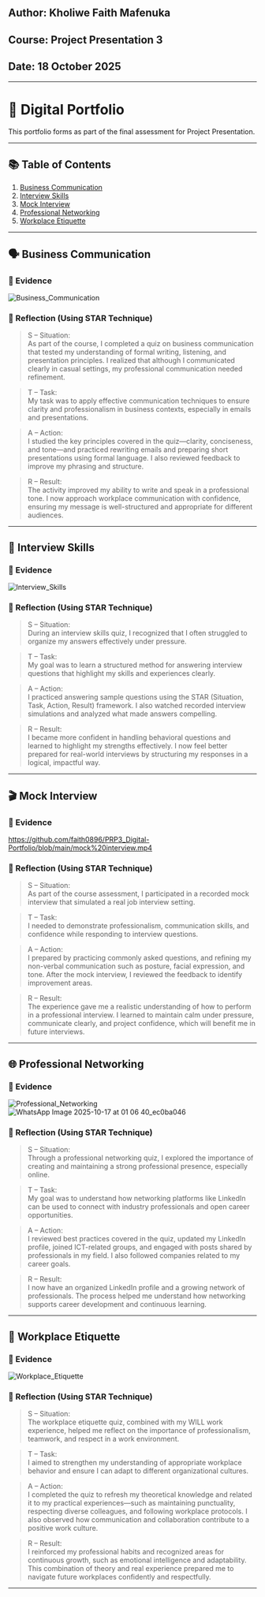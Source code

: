 ## Author: Kholiwe Faith Mafenuka 
## Course: Project Presentation 3
## Date: 18 October 2025
---

# 💼 Digital Portfolio


This portfolio forms as part of the final assessment for Project Presentation.  

---

## 📚 Table of Contents
1. [Business Communication](#business-communication)
2. [Interview Skills](#interview-skills)
3. [Mock Interview](#mock-interview)
4. [Professional Networking](#professional-networking)
5. [Workplace Etiquette](#workplace-etiquette)

---

## 🗣 Business Communication

### 📝 Evidence
![Business_Communication](https://github.com/user-attachments/assets/7d74b49c-21c9-4f38-9a0a-7350b405a0af)
 

### 🔁 Reflection (Using STAR Technique)

> S – Situation:  
> As part of the course, I completed a quiz on business communication that tested my understanding of formal writing, listening, and presentation principles. I realized that although I communicated clearly in casual settings, my professional communication needed refinement.

> T – Task:  
> My task was to apply effective communication techniques to ensure clarity and professionalism in business contexts, especially in emails and presentations.

> A – Action:  
> I studied the key principles covered in the quiz—clarity, conciseness, and tone—and practiced rewriting emails and preparing short presentations using formal language. I also reviewed feedback to improve my phrasing and structure.

> R – Result:  
> The activity improved my ability to write and speak in a professional tone. I now approach workplace communication with confidence, ensuring my message is well-structured and appropriate for different audiences.

---

## 🎤 Interview Skills

### 📝 Evidence
![Interview_Skills](https://github.com/user-attachments/assets/b6638779-fe3d-433d-b233-f5f07e256599)


### 🔁 Reflection (Using STAR Technique)

> S – Situation:  
> During an interview skills quiz, I recognized that I often struggled to organize my answers effectively under pressure.

> T – Task:  
> My goal was to learn a structured method for answering interview questions that highlight my skills and experiences clearly.

> A – Action:  
> I practiced answering sample questions using the STAR (Situation, Task, Action, Result) framework. I also watched recorded interview simulations and analyzed what made answers compelling.

> R – Result:  
> I became more confident in handling behavioral questions and learned to highlight my strengths effectively. I now feel better prepared for real-world interviews by structuring my responses in a logical, impactful way.

---

## 🎬 Mock Interview

### 📝 Evidence
https://github.com/faith0896/PRP3_Digital-Portfolio/blob/main/mock%20interview.mp4 

### 🔁 Reflection (Using STAR Technique)

> S – Situation:  
> As part of the course assessment, I participated in a recorded mock interview that simulated a real job interview setting.

> T – Task:  
> I needed to demonstrate professionalism, communication skills, and confidence while responding to interview questions.

> A – Action:  
> I prepared by practicing commonly asked questions, and refining my non-verbal communication such as posture, facial expression, and tone. After the mock interview, I reviewed the feedback to identify improvement areas.

> R – Result:  
> The experience gave me a realistic understanding of how to perform in a professional interview. I learned to maintain calm under pressure, communicate clearly, and project confidence, which will benefit me in future interviews.

---

## 🌐 Professional Networking

### 📝 Evidence

![Professional_Networking](https://github.com/user-attachments/assets/effe036c-ccd3-4eb1-811f-440cee89a0c5)
![WhatsApp Image 2025-10-17 at 01 06 40_ec0ba046](https://github.com/user-attachments/assets/45fa73ef-54e8-4158-8871-e01955bab3f9)

 
### 🔁 Reflection (Using STAR Technique)

> S – Situation:  
> Through a professional networking quiz, I explored the importance of creating and maintaining a strong professional presence, especially online.

> T – Task:  
> My goal was to understand how networking platforms like LinkedIn can be used to connect with industry professionals and open career opportunities.

> A – Action:  
> I reviewed best practices covered in the quiz, updated my LinkedIn profile, joined ICT-related groups, and engaged with posts shared by professionals in my field. I also followed companies related to my career goals.

> R – Result:  
> I now have an organized LinkedIn profile and a growing network of professionals. The process helped me understand how networking supports career development and continuous learning.

---

## 🏢 Workplace Etiquette

### 📝 Evidence

![Workplace_Etiquette](https://github.com/user-attachments/assets/c4d1667b-bb79-4b5f-9639-3d90d66854e9)


### 🔁 Reflection (Using STAR Technique)

> S – Situation:  
> The workplace etiquette quiz, combined with my WILL work experience, helped me reflect on the importance of professionalism, teamwork, and respect in a work environment.

> T – Task:  
> I aimed to strengthen my understanding of appropriate workplace behavior and ensure I can adapt to different organizational cultures.

> A – Action:  
> I completed the quiz to refresh my theoretical knowledge and related it to my practical experiences—such as maintaining punctuality, respecting diverse colleagues, and following workplace protocols. I also observed how communication and collaboration contribute to a positive work culture.

> R – Result:  
> I reinforced my professional habits and recognized areas for continuous growth, such as emotional intelligence and adaptability. This combination of theory and real experience prepared me to navigate future workplaces confidently and respectfully.

---
